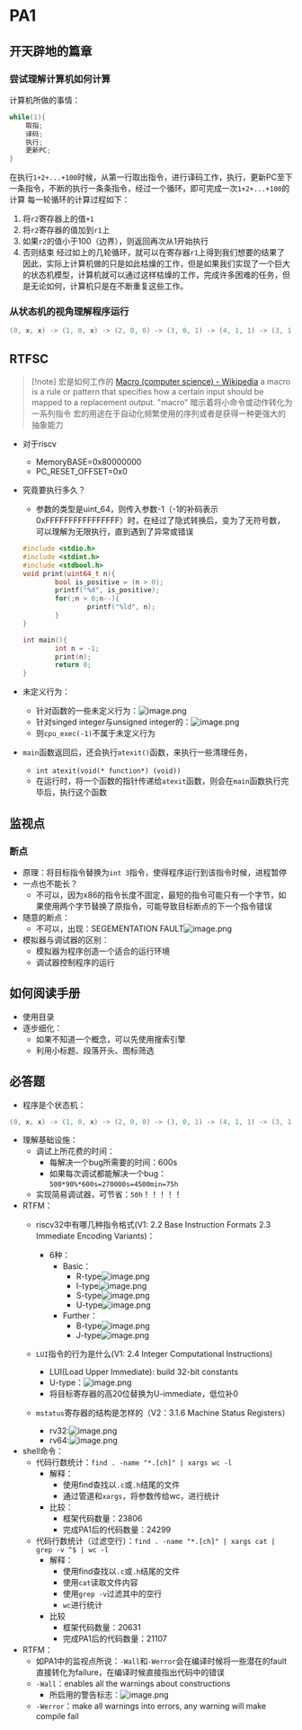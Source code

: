 # PA1
## 开天辟地的篇章
### 尝试理解计算机如何计算
计算机所做的事情：
```c
while(1){
	取指;
	译码;
	执行;
	更新PC;
}
```
在执行`1+2+...+100`时候，从第一行取出指令，进行译码工作，执行，更新PC至下一条指令，不断的执行一条条指令，经过一个循环，即可完成一次`1+2+...+100`的计算
每一轮循环的计算过程如下：
1. 将`r2`寄存器上的值`+1`
2. 将`r2`寄存器的值加到`r1`上
3. 如果`r2`的值小于100（边界），则返回再次从1开始执行
4. 否则结束
经过如上的几轮循环，就可以在寄存器`r1`上得到我们想要的结果了
因此，实际上计算机做的只是如此枯燥的工作，但是如果我们实现了一个巨大的状态机模型，计算机就可以通过这样枯燥的工作，完成许多困难的任务，但是无论如何，计算机只是在不断重复这些工作。

### 从状态机的视角理解程序运行
```c
(0, x, x) -> (1, 0, x) -> (2, 0, 0) -> (3, 0, 1) -> (4, 1, 1) -> (3, 1, 2) -> (4, 3, 2) -> (3, 3, 3) -> (4, 6, 3) -> (3, 6, 4) -> (4, 10, 4) -> (3, 10, 5) -> (4, 15, 6) -> (4, 21, 6) -> (3, 21, 7) -> (4, 28, 7) -> ...... -> (3, 4851, 99) -> (4, 4950, 99) -> (3, 4950, 100) -> (4, 5050, 100) -> (5, 5050, 100) -> end
```

## RTFSC
> [!note] 宏是如何工作的
> [Macro (computer science) - Wikipedia](https://en.wikipedia.org/wiki/Macro_(computer_science))
> a macro is a rule or pattern that specifies how a certain input should be mapped to a replacement output.
> "macro" 暗示着将小命令或动作转化为一系列指令
> 宏的用途在于自动化频繁使用的序列或者是获得一种更强大的抽象能力

- 对于riscv
	- MemoryBASE=0x80000000
	- PC_RESET_OFFSET=0x0
- 究竟要执行多久？
	- 参数的类型是uint_64，则传入参数-1（-1的补码表示0xFFFFFFFFFFFFFFFF）时，在经过了隐式转换后，变为了无符号数，可以理解为无限执行，直到遇到了异常或错误
	```c
	#include <stdio.h>
	#include <stdint.h>
	#include <stdbool.h>
	void print(uint64_t n){
	        bool is_positive = (n > 0);
	        printf("%d", is_positive);
	        for(;n > 0;n--){
	                printf("%ld", n);
	        }
	}
	
	int main(){
	        int n = -1;
	        print(n);
	        return 0;
	}
	
	```

- 未定义行为：
	- 针对函数的一些未定义行为：![image.png](https://jiunian-pic-1310185536.cos.ap-nanjing.myqcloud.com/picgo%2F20230823101338.png)
	- 针对singed integer与unsigned integer的：![image.png](https://jiunian-pic-1310185536.cos.ap-nanjing.myqcloud.com/picgo%2F20230823101851.png)
	- 则`cpu_exec(-1)`不属于未定义行为

- `main`函数返回后，还会执行`atexit()`函数，来执行一些清理任务，
	- `int atexit(void(* function*) (void))`
	- 在运行时，将一个函数的指针传递给`atexit`函数，则会在`main`函数执行完毕后，执行这个函数

## 监视点
### 断点
- 原理：将目标指令替换为`int 3`指令，使得程序运行到该指令时候，进程暂停
- 一点也不能长？
	- 不可以，因为x86的指令长度不固定，最短的指令可能只有一个字节，如果使用两个字节替换了原指令，可能导致目标断点的下一个指令错误
- 随意的断点：
	- 不可以，出现：SEGEMENTATION FAULT![image.png](https://jiunian-pic-1310185536.cos.ap-nanjing.myqcloud.com/picgo%2F20230829150352.png)
- 模拟器与调试器的区别：
	- 模拟器为程序创造一个适合的运行环境
	- 调试器控制程序的运行

## 如何阅读手册
- 使用目录
- 逐步细化：
	- 如果不知道一个概念，可以先使用搜索引擎
	- 利用小标题、段落开头、图标筛选

## 必答题
- 程序是个状态机：
```c
(0, x, x) -> (1, 0, x) -> (2, 0, 0) -> (3, 0, 1) -> (4, 1, 1) -> (3, 1, 2) -> (4, 3, 2) -> (3, 3, 3) -> (4, 6, 3) -> (3, 6, 4) -> (4, 10, 4) -> (3, 10, 5) -> (4, 15, 6) -> (4, 21, 6) -> (3, 21, 7) -> (4, 28, 7) -> ...... -> (3, 4851, 99) -> (4, 4950, 99) -> (3, 4950, 100) -> (4, 5050, 100) -> (5, 5050, 100) -> end
```
- 理解基础设施：
	- 调试上所花费的时间：
		- 每解决一个bug所需要的时间：600s
		- 如果每次调试都能解决一个bug：`500*90%*600s=270000s=4500min=75h`
	- 实现简易调试器，可节省：`50h`！！！！！
- RTFM：
	- riscv32中有哪几种指令格式(V1: 2.2 Base Instruction Formats   2.3 Immediate Encoding Variants)：
		- 6种：
			- Basic：
				- R-type![image.png](https://jiunian-pic-1310185536.cos.ap-nanjing.myqcloud.com/picgo%2F20230829152847.png)
				- I-type![image.png](https://jiunian-pic-1310185536.cos.ap-nanjing.myqcloud.com/picgo%2F20230829152855.png)
				- S-type![image.png](https://jiunian-pic-1310185536.cos.ap-nanjing.myqcloud.com/picgo%2F20230829153005.png)
				- U-type![image.png](https://jiunian-pic-1310185536.cos.ap-nanjing.myqcloud.com/picgo%2F20230829152908.png)
			- Further：
				- B-type![image.png](https://jiunian-pic-1310185536.cos.ap-nanjing.myqcloud.com/picgo%2F20230829153022.png)
				- J-type![image.png](https://jiunian-pic-1310185536.cos.ap-nanjing.myqcloud.com/picgo%2F20230829153031.png)

	- `LUI`指令的行为是什么(V1: 2.4 Integer Computational Instructions)
		- LUI(Load Upper Immediate): build 32-bit constants
		- U-type：![image.png](https://jiunian-pic-1310185536.cos.ap-nanjing.myqcloud.com/picgo%2F20230829153628.png)
		- 将目标寄存器的高20位替换为U-immediate，低位补0
	- `mstatus`寄存器的结构是怎样的（V2：3.1.6 Machine Status Registers）
		- rv32:![image.png](https://jiunian-pic-1310185536.cos.ap-nanjing.myqcloud.com/picgo%2F20230829154418.png)
		- rv64:![image.png](https://jiunian-pic-1310185536.cos.ap-nanjing.myqcloud.com/picgo%2F20230829154430.png)
- shell命令：
	- 代码行数统计：`find . -name "*.[ch]" | xargs wc -l`
		- 解释：
			- 使用find查找以`.c`或`.h`结尾的文件
			- 通过管道和`xargs`，将参数传给wc，进行统计
		- 比较：
			 - 框架代码数量：23806
			 - 完成PA1后的代码数量：24299
	 - 代码行数统计（过滤空行）：`find . -name "*.[ch]" | xargs cat | grep -v ^$ | wc -l`
		 - 解释：
			- 使用find查找以`.c`或`.h`结尾的文件
			- 使用`cat`读取文件内容
			- 使用`grep -v`过滤其中的空行
			- `wc`进行统计
		 - 比较
			 - 框架代码数量：20631
			 - 完成PA1后的代码数量：21107
- RTFM：
	- 如PA1中的监视点所说：`-Wall`和`-Werror`会在编译时候将一些潜在的fault直接转化为failure，在编译时候直接指出代码中的错误
	- `-Wall`：enables all the warnings about constructions
		- 所启用的警告标志：![image.png](https://jiunian-pic-1310185536.cos.ap-nanjing.myqcloud.com/picgo%2F20230829155450.png)
	- `-Werror`：make all warnings into errors, any warning will make compile fail